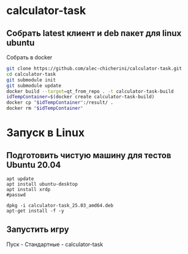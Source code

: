# calculator-task

<!--Собрать клиент и deb пакет для linux-->
## Собрать latest клиент и deb пакет для linux ubuntu
Собрать в docker 
```bash
git clone https://github.com/alec-chicherini/calculator-task.git
cd calculator-task
git submodule init
git submodule update
docker build --target=qt_from_repo . -t calculator-task-build
idTempContainer=$(docker create calculator-task-build)
docker cp "$idTempContainer":/result/ .
docker rm "$idTempContainer"
```

# Запуск в Linux
## Подготовить чистую машину для тестов Ubuntu 20.04
```
apt update
apt install ubuntu-desktop
apt install xrdp
#passwd

dpkg -i calculator-task_25.03_amd64.deb
apt-get install -f -y
```
## Запустить игру
Пуск - Стандартные - calculator-task
 